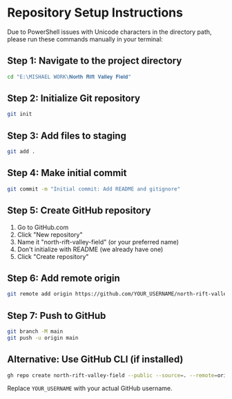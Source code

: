 # Repository Setup Instructions

Due to PowerShell issues with Unicode characters in the directory path, please run these commands manually in your terminal:

## Step 1: Navigate to the project directory
```bash
cd "E:\MISHAEL WORK\𝐍𝐨𝐫𝐭𝐡 𝐑𝐢𝐟𝐭 𝐕𝐚𝐥𝐥𝐞𝐲 𝐅𝐢𝐞𝐥𝐝"
```

## Step 2: Initialize Git repository
```bash
git init
```

## Step 3: Add files to staging
```bash
git add .
```

## Step 4: Make initial commit
```bash
git commit -m "Initial commit: Add README and gitignore"
```

## Step 5: Create GitHub repository
1. Go to GitHub.com
2. Click "New repository"
3. Name it "north-rift-valley-field" (or your preferred name)
4. Don't initialize with README (we already have one)
5. Click "Create repository"

## Step 6: Add remote origin
```bash
git remote add origin https://github.com/YOUR_USERNAME/north-rift-valley-field.git
```

## Step 7: Push to GitHub
```bash
git branch -M main
git push -u origin main
```

## Alternative: Use GitHub CLI (if installed)
```bash
gh repo create north-rift-valley-field --public --source=. --remote=origin --push
```

Replace `YOUR_USERNAME` with your actual GitHub username.
